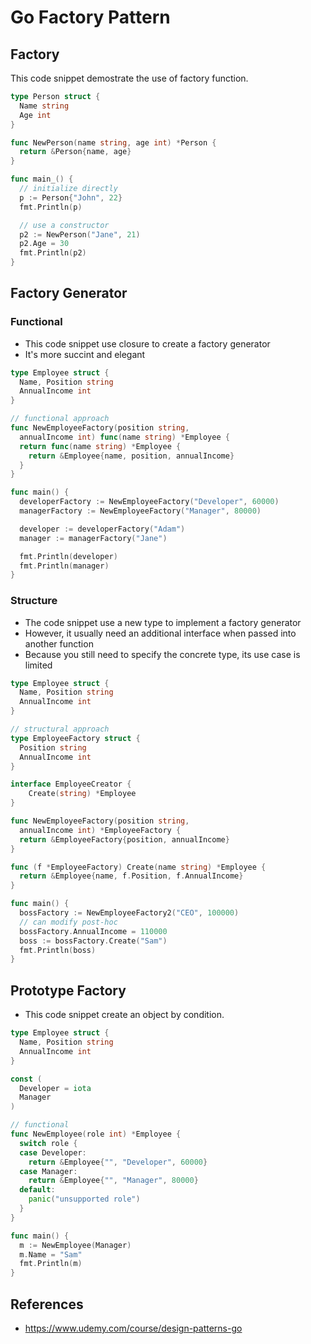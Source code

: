 # Go Factory Pattern

## Factory 
This code snippet demostrate the use of factory function.
```go
type Person struct {
  Name string
  Age int
}

func NewPerson(name string, age int) *Person {
  return &Person{name, age}
}

func main_() {
  // initialize directly
  p := Person{"John", 22}
  fmt.Println(p)

  // use a constructor
  p2 := NewPerson("Jane", 21)
  p2.Age = 30
  fmt.Println(p2)
}
```

## Factory Generator

### Functional
- This code snippet use closure to create a factory generator
- It's more succint and elegant
```go
type Employee struct {
  Name, Position string
  AnnualIncome int
}

// functional approach
func NewEmployeeFactory(position string,
  annualIncome int) func(name string) *Employee {
  return func(name string) *Employee {
    return &Employee{name, position, annualIncome}
  }
}

func main() {
  developerFactory := NewEmployeeFactory("Developer", 60000)
  managerFactory := NewEmployeeFactory("Manager", 80000)

  developer := developerFactory("Adam")
  manager := managerFactory("Jane")

  fmt.Println(developer)
  fmt.Println(manager)
}
```
### Structure
- The code snippet use a new type to implement a factory generator
- However, it usually need an additional interface when passed into another function
- Because you still need to specify the concrete type, its use case is limited
```go
type Employee struct {
  Name, Position string
  AnnualIncome int
}

// structural approach
type EmployeeFactory struct {
  Position string
  AnnualIncome int
}

interface EmployeeCreator {
    Create(string) *Employee
}

func NewEmployeeFactory(position string,
  annualIncome int) *EmployeeFactory {
  return &EmployeeFactory{position, annualIncome}
}

func (f *EmployeeFactory) Create(name string) *Employee {
  return &Employee{name, f.Position, f.AnnualIncome}
}

func main() {
  bossFactory := NewEmployeeFactory2("CEO", 100000)
  // can modify post-hoc
  bossFactory.AnnualIncome = 110000
  boss := bossFactory.Create("Sam")
  fmt.Println(boss)
}
```

## Prototype Factory
- This code snippet create an object by condition.
```go
type Employee struct {
  Name, Position string
  AnnualIncome int
}

const (
  Developer = iota
  Manager
)

// functional
func NewEmployee(role int) *Employee {
  switch role {
  case Developer:
    return &Employee{"", "Developer", 60000}
  case Manager:
    return &Employee{"", "Manager", 80000}
  default:
    panic("unsupported role")
  }
}

func main() {
  m := NewEmployee(Manager)
  m.Name = "Sam"
  fmt.Println(m)
}
```

## References
- https://www.udemy.com/course/design-patterns-go
